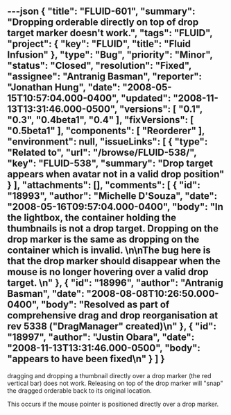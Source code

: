 ---json
{
  "title": "FLUID-601",
  "summary": "Dropping orderable directly on top of drop target marker doesn't work.",
  "tags": "FLUID",
  "project": {
    "key": "FLUID",
    "title": "Fluid Infusion"
  },
  "type": "Bug",
  "priority": "Minor",
  "status": "Closed",
  "resolution": "Fixed",
  "assignee": "Antranig Basman",
  "reporter": "Jonathan Hung",
  "date": "2008-05-15T10:57:04.000-0400",
  "updated": "2008-11-13T13:31:46.000-0500",
  "versions": [
    "0.1",
    "0.3",
    "0.4beta1",
    "0.4"
  ],
  "fixVersions": [
    "0.5beta1"
  ],
  "components": [
    "Reorderer"
  ],
  "environment": null,
  "issueLinks": [
    {
      "type": "Related to",
      "url": "/browse/FLUID-538/",
      "key": "FLUID-538",
      "summary": "Drop target appears when avatar not in a valid drop position"
    }
  ],
  "attachments": [],
  "comments": [
    {
      "id": "18993",
      "author": "Michelle D'Souza",
      "date": "2008-05-16T09:57:04.000-0400",
      "body": "In the lightbox, the container holding the thumbnails is not a drop target. Dropping on the drop marker is the same as dropping on the container which is invalid.&#x20;\n\nThe bug here is that the drop marker should disappear when the mouse is no longer hovering over a valid drop target.&#x20;\n"
    },
    {
      "id": "18996",
      "author": "Antranig Basman",
      "date": "2008-08-08T10:26:50.000-0400",
      "body": "Resolved as part of comprehensive drag and drop reorganisation at rev 5338 (\"DragManager\" created)\n"
    },
    {
      "id": "18997",
      "author": "Justin Obara",
      "date": "2008-11-13T13:31:46.000-0500",
      "body": "appears to have been fixed\n"
    }
  ]
}
---
dragging and dropping a thumbnail directly over a drop marker (the red vertical bar) does not work. Releasing on top of the drop marker will "snap" the dragged orderable back to its original location.

This occurs if the mouse pointer is positioned directly over a drop marker.

        